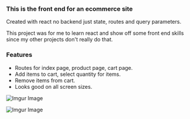 ### This is the front end for an ecommerce site
Created with react no backend just state, routes and query parameters.

This project was for me to learn react and show off some front end skills since my
other projects don't really do that.

### Features
- Routes for index page, product page, cart page.
- Add items to cart, select quantity for items.
- Remove items from cart.
- Looks good on all screen sizes.


![Imgur Image](https://imgur.com/x6w1N8y.gif)

![Imgur Image](https://imgur.com/yTOPcV5.gif)
